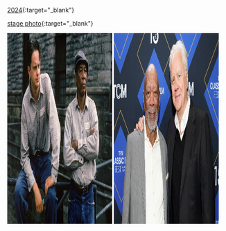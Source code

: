 [2024](https://filmfestival.tcm.com/programs/special-guests/){:target="_blank"}

[stage photo](https://www.imdb.com/title/tt0111161/?ref_=chttp_t_1){:target="_blank"}

<div class="image-container">
  <img src="../figs/shaw1.jpg" alt="2004" style="display: inline-block; width: 48%; height: 440px">
  <img src="../figs/shaw2.jpg" alt="2024" style="display: inline-block; width: 48%; height: 440px">
</div>